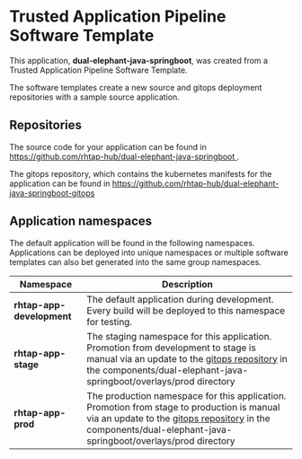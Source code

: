 # Trusted Application Pipeline Software Template

This application, **dual-elephant-java-springboot**, was created from a Trusted Application Pipeline Software Template.

The software templates create a new source and gitops deployment repositories with a sample source application. 

## Repositories

The source code for your application can be found in [https://github.com/rhtap-hub/dual-elephant-java-springboot ](https://github.com/rhtap-hub/dual-elephant-java-springboot ).
 
The gitops repository, which contains the kubernetes manifests for the application can be found in 
[https://github.com/rhtap-hub/dual-elephant-java-springboot-gitops ](https://github.com/rhtap-hub/dual-elephant-java-springboot-gitops ) 

## Application namespaces 

The default application will be found in the following namespaces. Applications can be deployed into unique namespaces or multiple software templates can also bet generated into the same group namespaces.  

|  Namespace   |  Description   |  
| -------- | -------- |   
| **rhtap-app-development** | The default application during development. Every build will be deployed to this namespace for testing. | 
| **rhtap-app-stage** | The staging namespace for this application. Promotion from development to stage is manual via an update to the [gitops repository](https://github.com/rhtap-hub/dual-elephant-java-springboot-gitops ) in the components/dual-elephant-java-springboot/overlays/prod directory |  
| **rhtap-app-prod** | The production namespace for this application. Promotion from stage to production is manual via an update to the [gitops repository](https://github.com/rhtap-hub/dual-elephant-java-springboot-gitops ) in the components/dual-elephant-java-springboot/overlays/prod directory | 